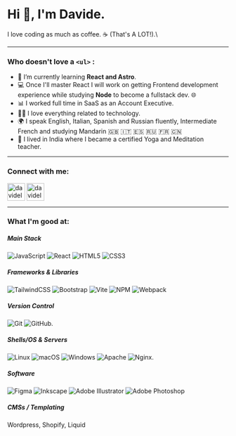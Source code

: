 # Hi 👋, I'm Davide.  
I love coding as much as coffee. :coffee: (That's A LOT!).\

---

### Who doesn't love a ```<ul>``` :  

- 🌱 I’m currently learning **React and Astro**. 
- 💻 Once I'll master React I will work on getting Frontend development experience while studying **Node** to become a fullstack dev. 🌐   
- 📊 I worked full time in SaaS as an Account Executive. 
- 👨‍💻 I love everything related to technology.   
- 🌍 I speak English, Italian, Spanish and Russian fluently, Intermediate French and studying Mandarin 🇬🇧 🇮🇹 🇪🇸 🇷🇺 🇫🇷 🇨🇳   
- 🧘 I lived in India where I became a certified Yoga and Meditation teacher.

---

### Connect with me:

<a href="https://linkedin.com/in/davidelucifora" target="blank"><img align="center" src="https://user-images.githubusercontent.com/40455204/184381877-7621ea19-688d-48a8-a901-2b2de8ffcdbb.png" alt="davidelucifora.photo" width="40" /></a> 
<a href="https://instagram.com/davidelucifora.photo" target="blank"><img align="center" src="https://user-images.githubusercontent.com/40455204/184385371-a17fc5e1-e92d-4c82-8ffa-ab521b1937e3.png" alt="davidelucifora.photo" width="40" /></a>
</p>

---

### What I'm good at:


##### Main Stack

![JavaScript](https://img.shields.io/badge/javascript-%23323330.svg?style=for-the-badge&logo=javascript&logoColor=%23F7DF1E) ![React](https://img.shields.io/badge/react-%2320232a.svg?style=for-the-badge&logo=react&logoColor=%2361DAFB) ![HTML5](https://img.shields.io/badge/html5-%23E34F26.svg?style=for-the-badge&logo=html5&logoColor=white) ![CSS3](https://img.shields.io/badge/css3-%231572B6.svg?style=for-the-badge&logo=css3&logoColor=white)    

##### Frameworks & Libraries
![TailwindCSS](https://img.shields.io/badge/tailwindcss-%2338B2AC.svg?style=for-the-badge&logo=tailwind-css&logoColor=white) ![Bootstrap](https://img.shields.io/badge/bootstrap-%23563D7C.svg?style=for-the-badge&logo=bootstrap&logoColor=white) ![Vite](https://img.shields.io/badge/vite-%23646CFF.svg?style=for-the-badge&logo=vite&logoColor=white) ![NPM](https://img.shields.io/badge/NPM-%23000000.svg?style=for-the-badge&logo=npm&logoColor=white) ![Webpack](https://img.shields.io/badge/webpack-%238DD6F9.svg?style=for-the-badge&logo=webpack&logoColor=black)

##### Version Control
![Git](https://img.shields.io/badge/git-%23F05033.svg?style=for-the-badge&logo=git&logoColor=white) ![GitHub](https://img.shields.io/badge/github-%23121011.svg?style=for-the-badge&logo=github&logoColor=white). 


##### Shells/OS & Servers
![Linux](https://img.shields.io/badge/Linux-FCC624?style=for-the-badge&logo=linux&logoColor=black) ![macOS](https://img.shields.io/badge/mac%20os-000000?style=for-the-badge&logo=macos&logoColor=F0F0F0) ![Windows](https://img.shields.io/badge/Windows-0078D6?style=for-the-badge&logo=windows&logoColor=white) ![Apache](https://img.shields.io/badge/apache-%23D42029.svg?style=for-the-badge&logo=apache&logoColor=white) ![Nginx](https://img.shields.io/badge/nginx-%23009639.svg?style=for-the-badge&logo=nginx&logoColor=white). 

##### Software
![Figma](https://img.shields.io/badge/figma-%23F24E1E.svg?style=for-the-badge&logo=figma&logoColor=white) ![Inkscape](https://img.shields.io/badge/Inkscape-e0e0e0?style=for-the-badge&logo=inkscape&logoColor=080A13) ![Adobe Illustrator](https://img.shields.io/badge/adobe%20illustrator-%23FF9A00.svg?style=for-the-badge&logo=adobe%20illustrator&logoColor=white) ![Adobe Photoshop](https://img.shields.io/badge/adobe%20photoshop-%2331A8FF.svg?style=for-the-badge&logo=adobe%20photoshop&logoColor=white) 

##### CMSs / Templating
Wordpress, Shopify, Liquid

